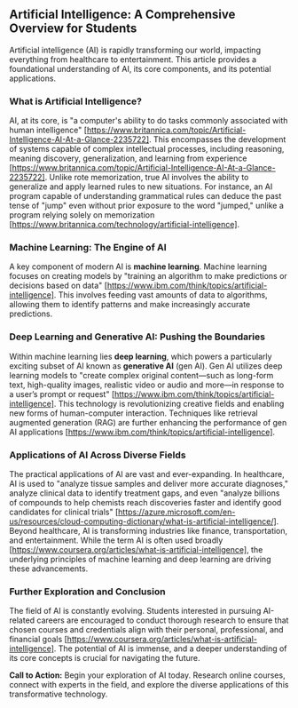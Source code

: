 ## Artificial Intelligence: A Comprehensive Overview for Students

Artificial intelligence (AI) is rapidly transforming our world, impacting everything from healthcare to entertainment.  This article provides a foundational understanding of AI, its core components, and its potential applications.

### What is Artificial Intelligence?

AI, at its core, is "a computer's ability to do tasks commonly associated with human intelligence" [https://www.britannica.com/topic/Artificial-Intelligence-AI-At-a-Glance-2235722].  This encompasses the development of systems capable of complex intellectual processes, including reasoning, meaning discovery, generalization, and learning from experience [https://www.britannica.com/topic/Artificial-Intelligence-AI-At-a-Glance-2235722].  Unlike rote memorization, true AI involves the ability to generalize and apply learned rules to new situations. For instance, an AI program capable of understanding grammatical rules can deduce the past tense of "jump" even without prior exposure to the word "jumped," unlike a program relying solely on memorization [https://www.britannica.com/technology/artificial-intelligence].


### Machine Learning: The Engine of AI

A key component of modern AI is **machine  learning**.  Machine learning focuses on creating models by "training an algorithm to make predictions or decisions based on data" [https://www.ibm.com/think/topics/artificial-intelligence]. This involves feeding vast amounts of data to algorithms, allowing them to identify patterns and make increasingly accurate predictions.

### Deep Learning and Generative AI: Pushing the Boundaries

Within machine learning lies **deep learning**, which powers a particularly exciting subset of AI known as **generative AI** (gen AI).  Gen AI utilizes deep learning models to "create complex original content—such as long-form text, high-quality images, realistic video or audio and more—in response to a user’s prompt or request" [https://www.ibm.com/think/topics/artificial-intelligence].  This technology is revolutionizing creative fields and enabling new forms of human-computer interaction.  Techniques like retrieval augmented generation (RAG) are further enhancing the performance of gen AI applications [https://www.ibm.com/think/topics/artificial-intelligence].

### Applications of AI Across Diverse Fields

The practical applications of AI are vast and ever-expanding.  In healthcare, AI is used to "analyze tissue samples and deliver more accurate diagnoses," analyze clinical data to identify treatment gaps, and even "analyze billions of compounds to help chemists reach discoveries faster and identify good candidates for clinical trials" [https://azure.microsoft.com/en-us/resources/cloud-computing-dictionary/what-is-artificial-intelligence/].  Beyond healthcare, AI is transforming industries like finance, transportation, and entertainment.  While the term AI is often used broadly [https://www.coursera.org/articles/what-is-artificial-intelligence], the underlying principles of machine learning and deep learning are driving these advancements.

### Further Exploration and Conclusion

The field of AI is constantly evolving.  Students interested in pursuing AI-related careers are encouraged to conduct thorough research to ensure that chosen courses and credentials align with their personal, professional, and financial goals [https://www.coursera.org/articles/what-is-artificial-intelligence].  The potential of AI is immense, and a deeper understanding of its core concepts is crucial for navigating the future.

**Call to Action:**  Begin your exploration of AI today.  Research online courses, connect with experts in the field, and explore the diverse applications of this transformative technology.
